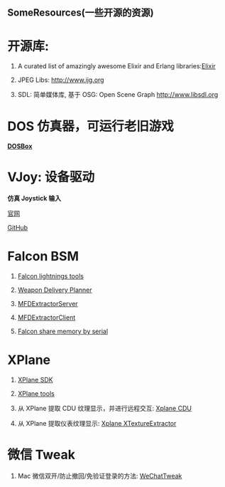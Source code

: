 ## SomeResources(一些开源的资源) ##

# 开源库: #

1) A curated list of amazingly awesome Elixir and Erlang libraries:[Elixir](
  https://github.com/h4cc/awesome-elixir#awesome-elixir)

2) JPEG Libs:
  http://www.ijg.org
  
3) SDL: 简单媒体库, 基于 OSG: Open Scene Graph
  http://www.libsdl.org

# DOS 仿真器，可运行老旧游戏 #
**[DOSBox](https://www.dosbox.com)**
  
# VJoy: 设备驱动 #
**仿真 Joystick 输入**

[官网](http://vjoystick.sourceforge.net/site/)

[GitHub](https://github.com/shauleiz/vJoy)
 
# Falcon BSM #

1) [Falcon lightnings tools](
  https://github.com/lightningviper/lightningstools)
  
2) [Weapon Delivery Planner](
  http://www.weapondeliveryplanner.nl/index.html)
  
3) [MFDExtractorServer](
  https://github.com/Karethoth/MFDExtractorServer)
  
4) [MFDExtractorClient](
  https://github.com/Karethoth/MFDExtractorClient)
  
5) [Falcon share memory by serial](
  https://github.com/Wolfman-F16/f4shmemcli)

# XPlane #

1) [XPlane SDK](
  https://developer.x-plane.com/sdk/)

2) [XPlane tools](
  https://github.com/X-Plane)

3) 从 XPlane 提取 CDU 纹理显示，并进行远程交互: [Xplane CDU](
  https://github.com/waynepiekarski/XPlaneCDU)
  
4) 从 XPlane 提取仪表纹理显示: [Xplane XTextureExtractor](
  https://github.com/waynepiekarski/XTextureExtractor)

# 微信 Tweak #

1) Mac 微信双开/防止撤回/免验证登录的方法: [WeChatTweak](
  https://github.com/Sunnyyoung/WeChatTweak-macOS)
